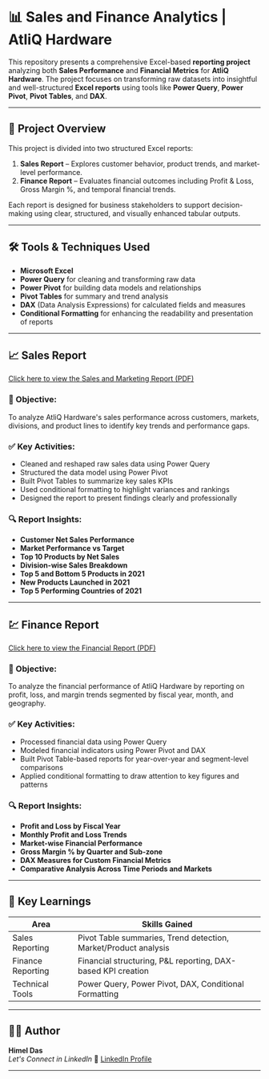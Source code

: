 # 📊 Sales and Finance Analytics | AtliQ Hardware

This repository presents a comprehensive Excel-based **reporting project** analyzing both **Sales Performance** and **Financial Metrics** for **AtliQ Hardware**. The project focuses on transforming raw datasets into insightful and well-structured **Excel reports** using tools like **Power Query**, **Power Pivot**, **Pivot Tables**, and **DAX**.

---

## 🧭 Project Overview

This project is divided into two structured Excel reports:

1. **Sales Report** – Explores customer behavior, product trends, and market-level performance.
2. **Finance Report** – Evaluates financial outcomes including Profit & Loss, Gross Margin %, and temporal financial trends.

Each report is designed for business stakeholders to support decision-making using clear, structured, and visually enhanced tabular outputs.

---

## 🛠️ Tools & Techniques Used

- **Microsoft Excel**
- **Power Query** for cleaning and transforming raw data  
- **Power Pivot** for building data models and relationships  
- **Pivot Tables** for summary and trend analysis  
- **DAX** (Data Analysis Expressions) for calculated fields and measures  
- **Conditional Formatting** for enhancing the readability and presentation of reports  

---

## 📈 Sales Report

[Click here to view the Sales and Marketing Report (PDF)](./AtliQ%20Hardwares%20Sales%20and%20Marketing%20Report.pdf)

### 🎯 Objective:
To analyze AtliQ Hardware's sales performance across customers, markets, divisions, and product lines to identify key trends and performance gaps.

### ✅ Key Activities:
- Cleaned and reshaped raw sales data using Power Query  
- Structured the data model using Power Pivot  
- Built Pivot Tables to summarize key sales KPIs  
- Used conditional formatting to highlight variances and rankings  
- Designed the report to present findings clearly and professionally  

### 🔍 Report Insights:
- **Customer Net Sales Performance**
- **Market Performance vs Target**
- **Top 10 Products by Net Sales**
- **Division-wise Sales Breakdown**
- **Top 5 and Bottom 5 Products in 2021**
- **New Products Launched in 2021**
- **Top 5 Performing Countries of 2021**

---

## 💹 Finance Report

[Click here to view the Financial Report (PDF)](./AtliQ%20Hardwares%20Financial%20Report.pdf)

### 🎯 Objective:
To analyze the financial performance of AtliQ Hardware by reporting on profit, loss, and margin trends segmented by fiscal year, month, and geography.

### ✅ Key Activities:
- Processed financial data using Power Query  
- Modeled financial indicators using Power Pivot and DAX  
- Built Pivot Table-based reports for year-over-year and segment-level comparisons  
- Applied conditional formatting to draw attention to key figures and patterns  

### 🔍 Report Insights:
- **Profit and Loss by Fiscal Year**
- **Monthly Profit and Loss Trends**
- **Market-wise Financial Performance**
- **Gross Margin % by Quarter and Sub-zone**
- **DAX Measures for Custom Financial Metrics**
- **Comparative Analysis Across Time Periods and Markets**

---

## 🧠 Key Learnings

| Area           | Skills Gained                                                   |
|----------------|------------------------------------------------------------------|
| Sales Reporting | Pivot Table summaries, Trend detection, Market/Product analysis |
| Finance Reporting | Financial structuring, P&L reporting, DAX-based KPI creation   |
| Technical Tools | Power Query, Power Pivot, DAX, Conditional Formatting           |

---

## 👨‍💻 Author

**Himel Das**  
*Let's Connect in LinkedIn* 🔗 [LinkedIn Profile](https://www.linkedin.com/in/dashimel/)

---
